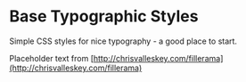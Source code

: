 # Base Typographic Styles

Simple CSS styles for nice typography - a good place to start.

Placeholder text from [http://chrisvalleskey.com/fillerama](http://chrisvalleskey.com/fillerama)
